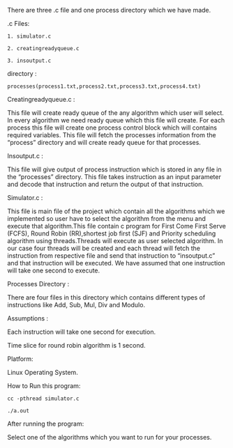 There are three .c file and one process directory which we have made.

.c Files:

    1. simulator.c 
    
    2. creatingreadyqueue.c
    
    3. insoutput.c

directory :
        
    processes(process1.txt,process2.txt,process3.txt,process4.txt)

Creatingreadyqueue.c :

This file will create ready queue of the any algorithm which user will select. In every algorithm we need ready queue which this file will create. For each process this file will create one process control block which will contains required variables. This file will fetch the processes information from the “process” directory and will create ready queue for that processes.

Insoutput.c : 

This file will give output of process instruction which is stored in any file in the “processes” directory. This file takes instruction as an input parameter and decode that instruction and return the output of that instruction. 

Simulator.c : 

This file is main file of the project which contain all the algorithms which we implemented so user have to select the algorithm from the menu and execute that algorithm.This file contain c program for First Come First Serve (FCFS), Round Robin (RR),shortest job first (SJF) and Priority scheduling algorithm using threads.Threads will execute as user selected algorithm. In our case four threads will be created and each thread will fetch the instruction from respective file and send that instruction to “insoutput.c” and that instruction will be executed. We have assumed that one instruction will take one second to execute. 

Processes Directory : 

There are four files in this directory which contains different types of instructions like Add, Sub, Mul, Div and Modulo.

Assumptions :

Each instruction will take one second for execution.

Time slice for round robin algorithm is 1 second.

Platform:

Linux Operating System.

How to Run this program:

    cc -pthread simulator.c

    ./a.out

After running the program:

Select one of the algorithms which you want to run for your processes.



